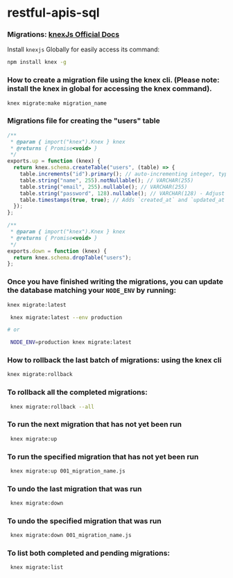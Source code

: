 # restful-apis-sql

### Migrations: [knexJs Official Docs](https://knexjs.org/guide/migrations.html#migration-cli)

Install `knexjs` Globally for easily access its command:

```bash
npm install knex -g
```

### How to create a migration file using the knex cli. (Please note: install the knex in global for accessing the knex command).

```bash
knex migrate:make migration_name
```

### Migrations file for creating the "users" table

```js
/**
 * @param { import("knex").Knex } knex
 * @returns { Promise<void> }
 */
exports.up = function (knex) {
  return knex.schema.createTable("users", (table) => {
    table.increments("id").primary(); // auto-incrementing integer, typically 4 bytes (depending on DB)
    table.string("name", 255).notNullable(); // VARCHAR(255)
    table.string("email", 255).nullable(); // VARCHAR(255)
    table.string("password", 128).nullable(); // VARCHAR(128) - Adjust as needed for your password hashing
    table.timestamps(true, true); // Adds `created_at` and `updated_at` timestamps, typically each is a timestamptz (with timezone)
  });
};

/**
 * @param { import("knex").Knex } knex
 * @returns { Promise<void> }
 */
exports.down = function (knex) {
  return knex.schema.dropTable("users");
};
```

### Once you have finished writing the migrations, you can update the database matching your `NODE_ENV` by running:

```bash
knex migrate:latest
```

```bash
 knex migrate:latest --env production

# or

 NODE_ENV=production knex migrate:latest
```

### How to rollback the last batch of migrations: using the knex cli

```bash
knex migrate:rollback
```

### To rollback all the completed migrations:

```bash
 knex migrate:rollback --all
```

### To run the next migration that has not yet been run

```bash
 knex migrate:up
```

### To run the specified migration that has not yet been run

```bash
 knex migrate:up 001_migration_name.js
```

### To undo the last migration that was run

```bash
 knex migrate:down
```

### To undo the specified migration that was run

```bash
 knex migrate:down 001_migration_name.js
```

### To list both completed and pending migrations:

```bash
 knex migrate:list
```
